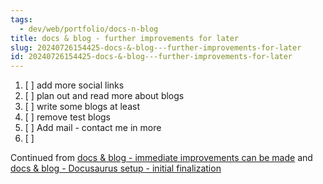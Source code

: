 ```yaml
---
tags:
  - dev/web/portfolio/docs-n-blog
title: docs & blog - further improvements for later
slug: 20240726154425-docs-&-blog---further-improvements-for-later
id: 20240726154425-docs-&-blog---further-improvements-for-later
---
```

1. [ ] add more social links
2. [ ] plan out and read more about blogs
3. [ ] write some blogs at least
4. [ ] remove test blogs
5. [ ] Add mail - contact me in more
6. [ ] 


Continued from [docs & blog - immediate improvements can be made](/note/20240726010711-docs-&-blog---immediate-improvements-can-be-made) and [docs & blog - Docusaurus setup - initial finalization](/note/20240725024232-docs-&-blog---docusaurus-setup---initial-finalization)

